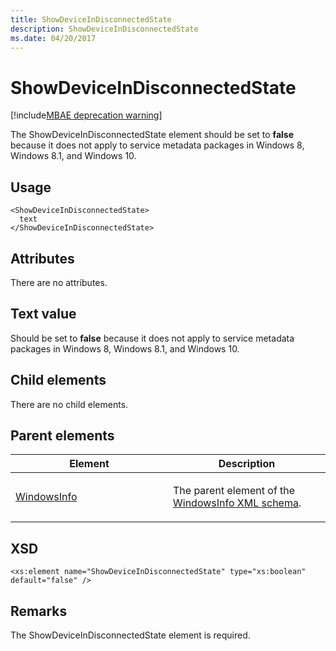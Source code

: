 ```yaml
---
title: ShowDeviceInDisconnectedState
description: ShowDeviceInDisconnectedState
ms.date: 04/20/2017
---
```


# ShowDeviceInDisconnectedState

[!include[MBAE deprecation warning](../includes/mbae-deprecation-warning.md)]

The ShowDeviceInDisconnectedState element should be set to **false** because it does not apply to service metadata packages in Windows 8, Windows 8.1, and Windows 10.

## Usage


``` syntax
<ShowDeviceInDisconnectedState>
  text
</ShowDeviceInDisconnectedState>
```

## Attributes


There are no attributes.

## Text value


Should be set to **false** because it does not apply to service metadata packages in Windows 8, Windows 8.1, and Windows 10.

## Child elements


There are no child elements.

## Parent elements


<table>
<colgroup>
<col width="50%" />
<col width="50%" />
</colgroup>
<thead>
<tr class="header">
<th>Element</th>
<th>Description</th>
</tr>
</thead>
<tbody>
<tr class="odd">
<td><p><a href="windowsinfo.md" data-raw-source="[WindowsInfo](windowsinfo.md)">WindowsInfo</a></p></td>
<td><p>The parent element of the <a href="windowsinfo-xml-schema.md" data-raw-source="[WindowsInfo XML schema](windowsinfo-xml-schema.md)">WindowsInfo XML schema</a>.</p></td>
</tr>
</tbody>
</table>

 

## XSD


``` syntax
<xs:element name="ShowDeviceInDisconnectedState" type="xs:boolean" default="false" />
```

## Remarks


The ShowDeviceInDisconnectedState element is required.

 

 





